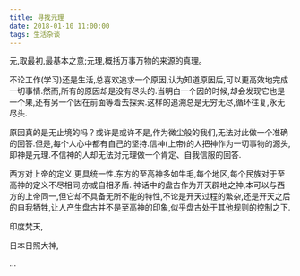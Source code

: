 ```yaml
---
title: 寻找元理
date: 2018-01-10 11:00:00
tags: 生活杂谈
---
```


元,取最初,最基本之意;元理,概括万事万物的来源的真理。

<!--more-->

不论工作(学习)还是生活,总喜欢追求一个原因,认为知道原因后,可以更高效地完成一切事情.然而,所有的原因却是没有尽头的.当明白一个因的时候,却会发现它也是一个果,还有另一个因在前面等着去探索.这样的追溯总是无穷无尽,循环往复,永无尽头.

原因真的是无止境的吗？或许是或许不是,作为微尘般的我们,无法对此做一个准确的回答.但是,每个人心中都有自己的坚持.信神(上帝)的人把神作为一切事物的源头,即神是元理.不信神的人却无法对元理做一个肯定、自我信服的回答.

西方对上帝的定义,更具统一性.东方的至高神多如牛毛,每个地区,每个民族对于至高神的定义不尽相同,亦或自相矛盾.
神话中的盘古作为开天辟地之神,本可以与西方的上帝同一,但它却不具备无所不能的特性,不论是开天过程的繁杂,还是开天之后的自我牺牲,让人产生盘古并不是至高神的印象,似乎盘古处于其他规则的控制之下.

印度梵天,

日本日照大神,

...

